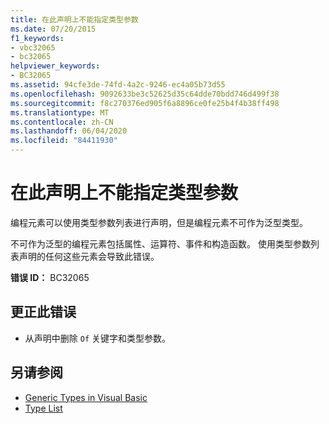 ```yaml
---
title: 在此声明上不能指定类型参数
ms.date: 07/20/2015
f1_keywords:
- vbc32065
- bc32065
helpviewer_keywords:
- BC32065
ms.assetid: 94cfe3de-74fd-4a2c-9246-ec4a05b73d55
ms.openlocfilehash: 9092633be3c52625d35c64dde70bdd746d499f38
ms.sourcegitcommit: f8c270376ed905f6a8896ce0fe25b4f4b38ff498
ms.translationtype: MT
ms.contentlocale: zh-CN
ms.lasthandoff: 06/04/2020
ms.locfileid: "84411930"
---
```

# <a name="type-parameters-cannot-be-specified-on-this-declaration"></a>在此声明上不能指定类型参数
编程元素可以使用类型参数列表进行声明，但是编程元素不可作为泛型类型。  
  
 不可作为泛型的编程元素包括属性、运算符、事件和构造函数。 使用类型参数列表声明的任何这些元素会导致此错误。  
  
 **错误 ID：** BC32065  
  
## <a name="to-correct-this-error"></a>更正此错误  
  
- 从声明中删除 `Of` 关键字和类型参数。  
  
## <a name="see-also"></a>另请参阅

- [Generic Types in Visual Basic](../programming-guide/language-features/data-types/generic-types.md)
- [Type List](../language-reference/statements/type-list.md)
